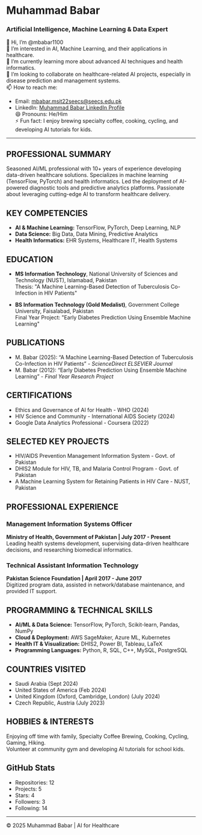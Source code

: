 # Muhammad Babar
### Artificial Intelligence, Machine Learning & Data Expert

👋 Hi, I’m @mbabar1100  
👀 I’m interested in AI, Machine Learning, and their applications in healthcare.  
🌱 I’m currently learning more about advanced AI techniques and health informatics.  
💞️ I’m looking to collaborate on healthcare-related AI projects, especially in disease prediction and management systems.  
📫 How to reach me:  
- Email: [mbabar.msit22seecs@seecs.edu.pk](mailto:mbabar.msit22seecs@seecs.edu.pk)  
- LinkedIn: [Muhammad Babar LinkedIn Profile](https://www.linkedin.com/in/mbabar1100)  
😄 Pronouns: He/Him  
⚡ Fun fact: I enjoy brewing specialty coffee, cooking, cycling, and developing AI tutorials for kids.

---

## PROFESSIONAL SUMMARY
Seasoned AI/ML professional with 10+ years of experience developing data-driven healthcare solutions. Specializes in machine learning (TensorFlow, PyTorch) and health informatics. Led the deployment of AI-powered diagnostic tools and predictive analytics platforms. Passionate about leveraging cutting-edge AI to transform healthcare delivery.

## KEY COMPETENCIES
- **AI & Machine Learning:** TensorFlow, PyTorch, Deep Learning, NLP  
- **Data Science:** Big Data, Data Mining, Predictive Analytics  
- **Health Informatics:** EHR Systems, Healthcare IT, Health Systems  

## EDUCATION
- **MS Information Technology**, National University of Sciences and Technology (NUST), Islamabad, Pakistan  
  Thesis: "A Machine Learning-Based Detection of Tuberculosis Co-Infection in HIV Patients"
  
- **BS Information Technology (Gold Medalist)**, Government College University, Faisalabad, Pakistan  
  Final Year Project: "Early Diabetes Prediction Using Ensemble Machine Learning"

## PUBLICATIONS
- M. Babar (2025): “A Machine Learning-Based Detection of Tuberculosis Co-Infection in HIV Patients” - *ScienceDirect ELSEVIER Journal*  
- M. Babar (2012): “Early Diabetes Prediction Using Ensemble Machine Learning” - *Final Year Research Project*

## CERTIFICATIONS
- Ethics and Governance of AI for Health - WHO (2024)  
- HIV Science and Community - International AIDS Society (2024)  
- Google Data Analytics Professional - Coursera (2022)  

## SELECTED KEY PROJECTS
- HIV/AIDS Prevention Management Information System - Govt. of Pakistan  
- DHIS2 Module for HIV, TB, and Malaria Control Program - Govt. of Pakistan  
- A Machine Learning System for Retaining Patients in HIV Care - NUST, Pakistan  

## PROFESSIONAL EXPERIENCE
### Management Information Systems Officer  
**Ministry of Health, Government of Pakistan | July 2017 - Present**  
Leading health systems development, supervising data-driven healthcare decisions, and researching biomedical informatics.

### Technical Assistant Information Technology  
**Pakistan Science Foundation | April 2017 - June 2017**  
Digitized program data, assisted in network/database maintenance, and provided IT support.

## PROGRAMMING & TECHNICAL SKILLS
- **AI/ML & Data Science:** TensorFlow, PyTorch, Scikit-learn, Pandas, NumPy  
- **Cloud & Deployment:** AWS SageMaker, Azure ML, Kubernetes  
- **Health IT & Visualization:** DHIS2, Power BI, Tableau, LaTeX  
- **Programming Languages:** Python, R, SQL, C++, MySQL, PostgreSQL

## COUNTRIES VISITED
- Saudi Arabia (Sept 2024)  
- United States of America (Feb 2024)  
- United Kingdom (Oxford, Cambridge, London) (July 2024)  
- Czech Republic, Austria (July 2023)  

## HOBBIES & INTERESTS
Enjoying off time with family, Specialty Coffee Brewing, Cooking, Cycling, Gaming, Hiking.  
Volunteer at community gym and developing AI tutorials for school kids.

## GitHub Stats
- Repositories: 12  
- Projects: 5  
- Stars: 4  
- Followers: 3  
- Following: 14  

---

© 2025 Muhammad Babar | AI for Healthcare
